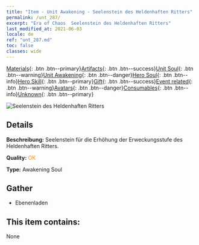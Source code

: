 ```yaml
---
title: "Item - Unit Awakening - Seelenstein des Heldenhaften Ritters"
permalink: /unt_287/
excerpt: "Era of Chaos  Seelenstein des Heldenhaften Ritters"
last_modified_at: 2021-06-03
locale: de
ref: "unt_287.md"
toc: false
classes: wide
---
```

 [Materials](/ItemsDE/){: .btn .btn--primary}[Artifacts](/ItemsDE/Artifacts/){: .btn .btn--success}[Unit Soul](/ItemsDE/UnitSoul/){: .btn .btn--warning}[Unit Awakening](/ItemsDE/UnitAwakening/){: .btn .btn--danger}[Hero Soul](/ItemsDE/HeroSoul/){: .btn .btn--info}[Hero Skill](/ItemsDE/HeroSkill/){: .btn .btn--primary}[Gift](/ItemsDE/Gift/){: .btn .btn--success}[Event related](/ItemsDE/Events/){: .btn .btn--warning}[Avatars](/ItemsDE/Avatars/){: .btn .btn--danger}[Consumables](/ItemsDE/Consumables/){: .btn .btn--info}[Unknown](/ItemsDE/Unknown/){: .btn .btn--primary}

 ![Seelenstein des Heldenhaften Ritters](/images/u/tia_qishi.jpg)

## Details
 **Beschreibung:** Seelenstein für die Erhöhung der Erweckungsstufe des Heldenhaften Ritters.

 **Quality:** <span style="color: #FF8C00">OK</span>

 **Type:** Awakening Soul

## Gather

*    Ebenenladen 

## This item contains:

  None

